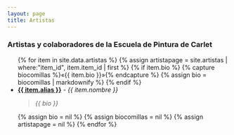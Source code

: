 ```yaml
---
layout: page
title: Artistas
---
```

### Artistas y colaboradores de la Escuela de Pintura de Carlet

<ul>
{% for item in site.data.artistas %}
  {% assign artistapage = site.artistas | where:"item_id", item.item_id | first %}
  {% if item.bio %}
    {% capture biocomillas %}«{{ item.bio }}»{% endcapture %}
    {% assign bio = biocomillas | markdownify %}
  {% endif %}
  <li>
    <a href="{{ artistapage.url }}"><strong>{{ item.alias }}</strong></a><em> - {{ item.nombre }}</em>
    <blockquote><em>{{ bio }}</em></blockquote>
  </li>
  {% assign bio = nil %}
  {% assign biocomillas = nil %}
  {% assign artistapage = nil %}
{% endfor %}
</ul>
 
